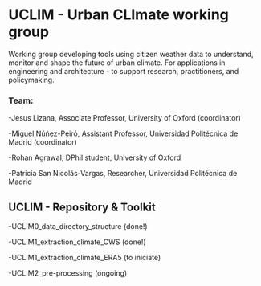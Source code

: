 # UCLIM - Urban CLImate working group
Working group developing tools using citizen weather data to understand, monitor and shape the future of urban climate.
For applications in engineering and architecture - to support research, practitioners, and policymaking.

### Team: 
-Jesus Lizana, Associate Professor, University of Oxford (coordinator)

-Miguel Núñez-Peiró, Assistant Professor, Universidad Politécnica de Madrid (coordinator)

-Rohan Agrawal, DPhil student, University of Oxford

-Patricia San Nicolás-Vargas, Researcher, Universidad Politécnica de Madrid

## UCLIM - Repository & Toolkit
-UCLIM0_data_directory_structure (done!)

-UCLIM1_extraction_climate_CWS (done!)

-UCLIM1_extraction_climate_ERA5 (to iniciate)

-UCLIM2_pre-processing (ongoing)


<!--

**Here are some ideas to get you started:**

🙋‍♀️ A short introduction - what is your organization all about?
🌈 Contribution guidelines - how can the community get involved?
👩‍💻 Useful resources - where can the community find your docs? Is there anything else the community should know?
🍿 Fun facts - what does your team eat for breakfast?
🧙 Remember, you can do mighty things with the power of [Markdown](https://docs.github.com/github/writing-on-github/getting-started-with-writing-and-formatting-on-github/basic-writing-and-formatting-syntax)
-->
